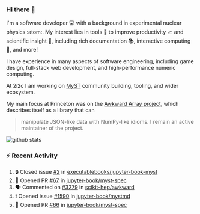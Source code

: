 ### Hi there 👋 

I'm a software developer 💻 with a background in experimental nuclear physics :atom:. My interest lies in tools :wrench: to improve productivity :chart_with_upwards_trend: and scientific insight :telescope:, including rich documentation 📚, interactive computing 🧮, and more! 

I have experience in many aspects of software engineering, including game design, full-stack web development, and high-performance numeric computing. 

At 2i2c I am working on [MyST](https://github.com/jupyter-book/mystmd) community building, tooling, and wider ecosystem. 

My main focus at Princeton was on the [Awkward Array project](awkward-array.org/), which describes itself as a library that can 
> manipulate JSON-like data with NumPy-like idioms. I remain an active maintainer of the project. 

![github stats](https://github-readme-stats.vercel.app/api?username=agoose77&show_icons=true&hide_rank=true&hide_title=true&bg_color=30,e76445,904e95&text_color=efe3ec&icon_color=efe3ec)
<!--
**agoose77/agoose77** is a ✨ _special_ ✨ repository because its `README.md` (this file) appears on your GitHub profile.

Here are some ideas to get you started:

- 🔭 I’m currently working on ...
- 🌱 I’m currently learning ...
- 👯 I’m looking to collaborate on ...
- 🤔 I’m looking for help with ...
- 💬 Ask me about ...
- 📫 How to reach me: ...
- 😄 Pronouns: ...
- ⚡ Fun fact: ...
-->

### :zap: Recent Activity

<!--START_SECTION:activity-->
1. 🔒 Closed issue [#2](https://github.com/executablebooks/jupyter-book-myst/issues/2) in [executablebooks/jupyter-book-myst](https://github.com/executablebooks/jupyter-book-myst)
2. 💪 Opened PR [#67](https://github.com/jupyter-book/myst-spec/pull/67) in [jupyter-book/myst-spec](https://github.com/jupyter-book/myst-spec)
3. 🗣 Commented on [#3279](https://github.com/scikit-hep/awkward/pull/3279#issuecomment-2422992164) in [scikit-hep/awkward](https://github.com/scikit-hep/awkward)
4. ❗ Opened issue [#1590](https://github.com/jupyter-book/mystmd/issues/1590) in [jupyter-book/mystmd](https://github.com/jupyter-book/mystmd)
5. 💪 Opened PR [#66](https://github.com/jupyter-book/myst-spec/pull/66) in [jupyter-book/myst-spec](https://github.com/jupyter-book/myst-spec)
<!--END_SECTION:activity-->
